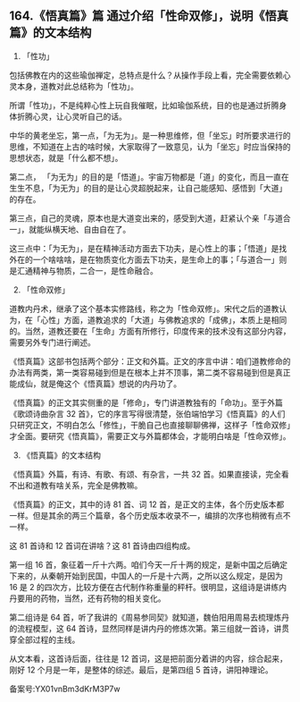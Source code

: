 ## 164.《悟真篇》篇 通过介绍「性命双修」，说明《悟真篇》的文本结构
1. 「性功」


包括佛教在内的这些瑜伽禅定，总特点是什么？从操作手段上看，完全需要依赖心灵本身，道教对此总结称为「性功」。


所谓「性功」，不是纯粹心性上玩自我催眠，比如瑜伽系统，目的也是通过折腾身体折腾心灵，让心灵听自己的话。


中华的黄老坐忘，第一点，「为无为」。是一种思维修，但「坐忘」时所要求进行的思维，不知道在上古的啥时候，大家取得了一致意见，认为「坐忘」时应当保持的思想状态，就是「什么都不想」。


第二点， 「为无为」的目的是「悟道」。宇宙万物都是「道」的变化，而且一直在生生不息，「为无为」的目的是让心灵超脱起来，让自己能感知、感悟到「大道」的存在。


第三点，自己的灵魂，原本也是大道变出来的，感受到大道，赶紧认个亲「与道合一」，就能纵横天地、自由自在了。


这三点中：「为无为」，是在精神活动方面去下功夫，是心性上的事；「悟道」是找外在的一个啥啥啥，是在物质变化方面去下功夫，是生命上的事；「与道合一」则是汇通精神与物质，二合一，是性命融合。


2. 「性命双修」


道教内丹术，继承了这个基本实修路线，称之为「性命双修」。宋代之后的道教认为，在「心性」方面，道教追求的「大道」与佛教追求的「成佛」，本质上是相同的。当然，道教还要在「生命」方面有所修行，印度传来的技术没有这部分内容，需要另外专门进行阐述。


《悟真篇》这部书包括两个部分：正文和外篇。正文的序言中讲：咱们道教修命的办法有两类，第一类容易碰到但是在根本上并不顶事，第二类不容易碰到但是真正能成仙，就是俺这个《悟真篇》想说的内丹功了。


《悟真篇》的正文其实侧重的是「修命」，专门讲道教独有的「命功」。至于外篇《歌颂诗曲杂言 32 首》，它的序言写得很清楚，张伯端怕学习《悟真篇》的人们只研究正文，不明白怎么「修性」，干脆自己也直接聊聊佛禅，这样子「性命双修」才全面。要研究《悟真篇》，需要正文与外篇都体会，才能明白啥是「性命双修」。


3. 《悟真篇》的文本结构


《悟真篇》外篇，有诗、有歌、有颂、有杂言，一共 32 首。如果直接读，完全看不出和道教有啥关系，完全是佛教嘛。


《悟真篇》的正文，其中的诗 81 首、词 12 首，是正文的主体，各个历史版本都一样。但是其余的两三个篇章，各个历史版本收录不一，编排的次序也稍微有点不一样。


这 81 首诗和 12 首词在讲啥？这 81 首诗由四组构成。


第一组 16 首，象征着一斤十六两。咱们今天一斤十两的规定，是新中国之后确定下来的，从秦朝开始到民国，中国人的一斤是十六两，之所以这么规定，是因为 16 是 2 的四次方，比较方便在古代制作称重量的秤杆。很明显，这组诗是讲练内丹要用的药物，当然，还有药物的相关变化。


第二组诗是 64 首，听了我讲的《周易参同契》就知道，魏伯阳用周易去梳理炼丹的流程模型，这 64 首诗，显然同样是讲内丹的修炼次第。第三组就一首诗，讲贯穿全部过程的主线。


从文本看，这首诗后面，往往是 12 首词，这是把前面分着讲的内容，综合起来，刚好 12 个月是一年，是整体的综述。最后，是第四组 5 首诗，讲阳神理论。


备案号:YX01vnBm3dKrM3P7w

